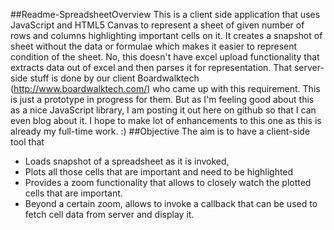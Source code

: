 ##Readme-SpreadsheetOverview
This is a client side application that uses JavaScript and HTML5 Canvas to represent a sheet of given number of rows and columns highlighting important cells on it. It creates a snapshot of sheet without the data or formulae which makes it easier to represent condition of the sheet. No, this doesn't have excel upload functionality that extracts data out of excel and then parses it for representation. That server-side stuff is done by our client Boardwalktech (http://www.boardwalktech.com/) who came up with this requirement. This is just a prototype in progress for them. But as I'm feeling good about this as a nice JavaScript library, I am posting it out here on github so that I can even blog about it. I hope to make lot of enhancements to this one as this is already my full-time work. :)
##Objective
The aim is to have a client-side tool that 
* Loads snapshot of a spreadsheet as it is invoked,
* Plots all those cells that are important and need to be highlighted
* Provides a zoom functionality that allows to closely watch the plotted cells that are important.
* Beyond a certain zoom, allows to invoke a callback that can be used to fetch cell data from server and display it.

